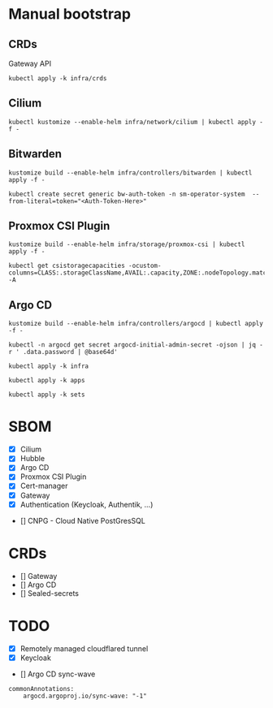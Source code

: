 # Manual bootstrap

## CRDs

Gateway API

```shell
kubectl apply -k infra/crds
```

## Cilium

```shell
kubectl kustomize --enable-helm infra/network/cilium | kubectl apply -f -
```

## Bitwarden

```shell
kustomize build --enable-helm infra/controllers/bitwarden | kubectl apply -f -
```

```shell
kubectl create secret generic bw-auth-token -n sm-operator-system  --from-literal=token="<Auth-Token-Here>"
```

## Proxmox CSI Plugin

```shell
kustomize build --enable-helm infra/storage/proxmox-csi | kubectl apply -f -
```

```shell
kubectl get csistoragecapacities -ocustom-columns=CLASS:.storageClassName,AVAIL:.capacity,ZONE:.nodeTopology.matchLabels -A
```

## Argo CD

```shell
kustomize build --enable-helm infra/controllers/argocd | kubectl apply -f -
```

```shell
kubectl -n argocd get secret argocd-initial-admin-secret -ojson | jq -r ' .data.password | @base64d'
```

```shell
kubectl apply -k infra
```

```shell
kubectl apply -k apps
```

```shell
kubectl apply -k sets
```

# SBOM

- [x] Cilium
- [x] Hubble
- [x] Argo CD
- [x] Proxmox CSI Plugin
- [x] Cert-manager
- [x] Gateway
- [x] Authentication (Keycloak, Authentik, ...)
- [] CNPG - Cloud Native PostGresSQL

# CRDs

- [] Gateway
- [] Argo CD
- [] Sealed-secrets

# TODO

- [x] Remotely managed cloudflared tunnel
- [x] Keycloak
- [] Argo CD sync-wave

```shell
commonAnnotations:
    argocd.argoproj.io/sync-wave: "-1"
```
